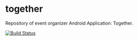 # together
Repository of event organizer Android Application: Together.

[![Build Status](https://travis-ci.org/Balintus00/together-android.svg?branch=master)](https://travis-ci.org/Balintus00/together-android)
